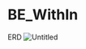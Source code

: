 # BE_WithIn

ERD 
![Untitled](https://user-images.githubusercontent.com/128972031/236445827-d5319083-6066-4d96-b21d-1630bd98038f.png)
